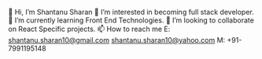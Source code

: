  👋 Hi, I’m Shantanu Sharan
 👀 I’m interested in becoming full stack developer.
 🌱 I’m currently learning Front End Technologies. 
 💞️ I’m looking to collaborate on React Specific projects.
 📫 How to reach me 
         E: shantanu.sharan10@gmail.com
            shantanu.sharan10@yahoo.com
         M: +91-7991195148
